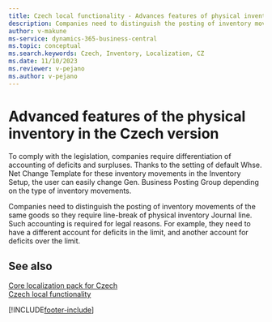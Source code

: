 ```yaml
---
title: Czech local functionality - Advances features of physical inventory 
description: Companies need to distinguish the posting of inventory movements of the same goods so they require line-break of physical inventory Journal line.
author: v-makune
ms-service: dynamics-365-business-central
ms.topic: conceptual
ms.search.keywords: Czech, Inventory, Localization, CZ
ms.date: 11/10/2023
ms.reviewer: v-pejano
ms.author: v-pejano
---
```


# Advanced features of the physical inventory in the Czech version
To comply with the legislation, companies require differentiation of accounting of deficits and surpluses. Thanks to the setting of default Whse. Net Change Template for these inventory movements in the Inventory Setup, the user can easily change Gen. Business Posting Group depending on the type of inventory movements.

Companies need to distinguish the posting of inventory movements of the same goods so they require line-break of physical inventory Journal line. Such accounting is required for legal reasons. For example, they need to have a different account for deficits in the limit, and another account for deficits over the limit.

## See also

[Core localization pack for Czech](ui-extensions-core-localization-pack-cz.md)  
[Czech local functionality](czech-local-functionality.md)  


[!INCLUDE[footer-include](../../includes/footer-banner.md)]